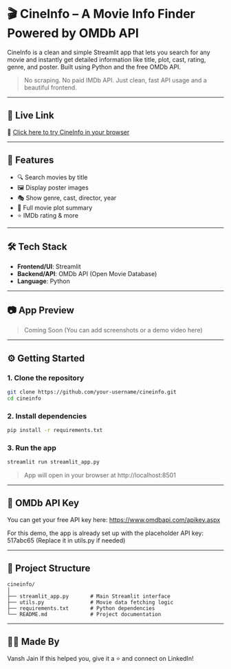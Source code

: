 # 🎬 CineInfo – A Movie Info Finder Powered by OMDb API

CineInfo is a clean and simple Streamlit app that lets you search for any movie and instantly get detailed information like title, plot, cast, rating, genre, and poster. Built using Python and the free OMDb API.

> No scraping. No paid IMDb API. Just clean, fast API usage and a beautiful frontend.

---

## 🚀 Live Link

🔗 [Click here to try CineInfo in your browser]()  

---

## 🚀 Features

- 🔍 Search movies by title
- 🖼️ Display poster images
- 🎭 Show genre, cast, director, year
- 🧾 Full movie plot summary
- ⭐ IMDb rating & more

---

## 🛠️ Tech Stack

- **Frontend/UI**: Streamlit  
- **Backend/API**: OMDb API (Open Movie Database)  
- **Language**: Python

---

## 📷 App Preview

> Coming Soon (You can add screenshots or a demo video here)

---

## ⚙️ Getting Started

### 1. Clone the repository

```bash
git clone https://github.com/your-username/cineinfo.git
cd cineinfo
```

### 2. Install dependencies

```bash
pip install -r requirements.txt
```

### 3. Run the app

```bash
streamlit run streamlit_app.py
```
>App will open in your browser at http://localhost:8501

---

## 🔑 OMDb API Key

You can get your free API key here: https://www.omdbapi.com/apikey.aspx

For this demo, the app is already set up with the placeholder API key: 517abc65
(Replace it in utils.py if needed)

---

## 📂 Project Structure

```
cineinfo/
│
├── streamlit_app.py       # Main Streamlit interface
├── utils.py               # Movie data fetching logic
├── requirements.txt       # Python dependencies
└── README.md              # Project documentation

```

---
## 👨‍💻 Made By

Vansh Jain
If this helped you, give it a ⭐ and connect on LinkedIn!





